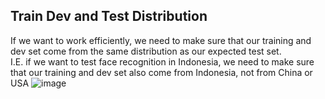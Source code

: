 ## Train Dev and Test Distribution

If we want to work efficiently, we need to make sure that our training and dev set come from the same distribution as our expected test set. <br>
I.E. if we want to test face recognition in Indonesia, we need to make sure that our training and dev set also come from Indonesia, not from China or USA
![image](https://user-images.githubusercontent.com/79896959/114694649-f5ac9f80-9d44-11eb-9b9b-48ceadfcca8d.png)
